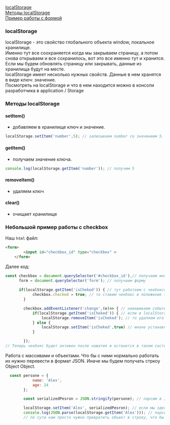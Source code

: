 [localStorage](#localstorage)<br>
[Методы localStorage](#методы-localstorage)<br>
[Пример работы с формой](#небольшой-пример-работы-с-формой)<br>
### localStorage
localStorage - это свойство глобального объекта window, локальное хранилище.<br>
Именно тут все соохраняется когда мы закрываем страницу, а потом снова открываем и все сохранилось, вот это все именно тут и хранится.
Если мы будем обновлять страницу или закрывать, данные из хранилища будут на месте.<br>
localStorage имеет несколько нужных свойств. Данные в нем хранятся в виде ключ: значение.<br>
Посмотреть на localStorage и что в нем находится можно в консоли разработчика в application / Storage

### Методы localStorage
#### setItem()
- добавляем в хранилище ключ и значение.
```javaScript
localStorage.setItem('number',5); // записываем number со значением 5. Если такое свойство есть, то значение просто перезапишется
```

#### getItem()
 - получаем значение ключа.
```javaScript
console.log(localStorage.getItem('number')); // получим 5
```
#### removeItem()
- удаляем ключ
#### clear()
- очищает хранилище

### Небольшой пример работы с checkbox
Наш `html` файл:
```html
<form>
        <input id="checkbox_id" type="checkbox" >
    </form>
```
Далее код:
```javaScript
const checkbox = document.querySelector('#checkbox_id'),// получаем инпуты
      form = document.querySelector('form'); // получаем форму
    
      if(localStorage.getItem('isCheked')) { // тут работаем с чекбоксом. Если в хранилище есть isCheked
            checkbox.checked = true; // то ставим чекбокс в положение true то есть с галочкой
        } 

        checkbox.addEventListener('change',(e)=> { // навешиваем событие
            if(localStorage.getItem('isCheked')) { // если в localStorage есть ключ isCheked
                localStorage.removeItem('isCheked'); // то удаляем его
            } else {
                localStorage.setItem('isCheked',true) // иначе устанавливем ключ isCheked и значение true
            }

        });
// Теперь чекбокс будет активен после нажатия и останется в таком состоянии, пока мы еще раз не нажем на него. Он будет активен или не активендаже если мы закроем браузер.        
```

Работа с массивами и объектами. Что бы с ними нормально работать их нужно перевести в формат JSON. Иначе мы будем получать стркоу Object Object.

```javaScript
  const persone = {
            name: 'Alex',
            age: 24
        };

        const serializedPesron = JSON.stringify(persone); // парсим в JSON

        localStorage.setItem('Alex', serializedPesron); // если мы здесь значение впишем presone, то в localStorage будет Object Object.
        console.log(JSON.parse(localStorage.getItem('Alex'))); // парсим обратно и получаем наш обычный объект
        // по сути нам просто нужно превратить объект в строку, что бы хранить его в localStorage
```